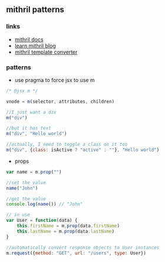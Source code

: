## mithril patterns

### links

- [mithril docs](https://mithril.js.org)
- [learn mithril blog](http://lhorie.github.io/mithril-blog/index.html)
- [mithril template converter](https://arthurclemens.github.io/mithril-template-converter/index.html)


### patterns

- use pragma to force jsx to use m

```js
/* @jsx m */
```

```js
vnode = m(selector, attributes, children)
```


```javascript
//I just want a div
m("div")

//but it has text
m("div", "Hello world")

//actually, I need to toggle a class on it too
m("div", {class: isActive ? "active" : ""}, "Hello world")
```

- props

```javascript
var name = m.prop("")

//set the value
name("John")

//get the value
console.log(name()) // "John"

// in use
var User = function(data) {
    this.firstName = m.prop(data.firstName)
    this.lastName = m.prop(data.lastName)
}

//automatically convert response objects to User instances
m.request({method: "GET", url: "/users", type: User})

```
